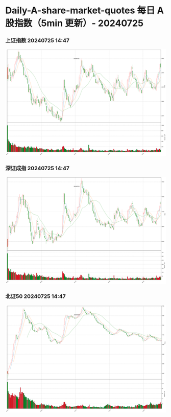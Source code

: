 
# Daily-A-share-market-quotes 每日 A 股指数（5min 更新）- 20240725

### 上证指数 20240725 14:47
![](./fig/2024/7/20240725-sh000001.png)

### 深证成指 20240725 14:47
![](./fig/2024/7/20240725-sz399001.png)

### 北证50 20240725 14:47
![](./fig/2024/7/20240725-bj899050.png)
